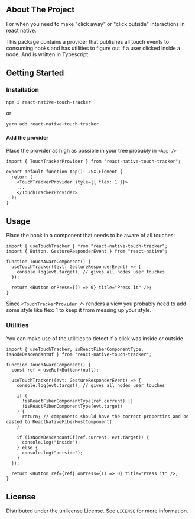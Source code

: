 ## About The Project
For when you need to make "click away" or "click outside" interactions in react native.
 
This package contains a provider that publishes all touch events to consuming hooks and has utilities to figure out if a user clicked inside a node. And is written in Typescript.

## Getting Started
### Installation

```sh
npm i react-native-touch-tracker
```
or
```sh
yarn add react-native-touch-tracker
```

#### Add the provider
Place the provider as high as possible in your tree probably in `<App />`

```tsx
import { TouchTrackerProvider } from "react-native-touch-tracker"; 

export default function App(): JSX.Element {
  return (
    <TouchTrackerProvider style={{ flex: 1 }}>
    ...
    </TouchTrackerProvider>
  );
}
```

## Usage

Place the hook in a component that needs to be aware of all touches:

```tsx
import { useTouchTracker } from "react-native-touch-tracker"; 
import { Button, GestureResponderEvent } from "react-native";

function TouchAwareComponent() {
  useTouchTracker((evt: GestureResponderEvent) => {
    console.log(evt.target); // gives all nodes user touches
  });

  return <Button onPress={() => 0} title="Press it" />;
}
```

Since `<TouchTrackerProvider />` renders a view you probably need to add some style like flex: 1 to keep it from messing up your style.

### Utilities
You can make use of the utilities to detect if a click was inside or outside
```tsx
import { useTouchTracker, isReactFiberComponentType, isNodeDescendantOf } from "react-native-touch-tracker"; 

function TouchAwareComponent() {
  const ref = useRef<Button>(null);

  useTouchTracker((evt: GestureResponderEvent) => {
    console.log(evt.target); // gives all nodes user touches

    if (
      !isReactFiberComponentType(ref.current) ||
      !isReactFiberComponentType(evt.target)
    ) {
      return; // components should have the correct properties and be casted to ReactNativeFiberHostComponentƒ
    }

    if (isNodeDescendantOf(ref.current, evt.target)) {
      console.log("inside");
    } else {
      console.log("outside");
    }
  });

  return <Button ref={ref} onPress={() => 0} title="Press it" />;
}

```

## License

Distributed under the unlicense License. See `LICENSE` for more information.